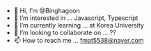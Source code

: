 - 👋 Hi, I’m @Binghagoon
- 👀 I’m interested in ... Javascript, Typescript
- 🌱 I’m currently learning ... at Korea University
- 💞️ I’m looking to collaborate on ... ??
- 📫 How to reach me ... fmat5538@naver.com

<!---
Binghagoon/Binghagoon is a ✨ special ✨ repository because its `README.md` (this file) appears on your GitHub profile.
You can click the Preview link to take a look at your changes.
--->
